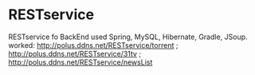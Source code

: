 # RESTservice
RESTservice fo BackEnd used Spring, MySQL, Hibernate, Gradle, JSoup.
worked:
http://polus.ddns.net/RESTservice/torrent ; 
http://polus.ddns.net/RESTservice/31tv ;
http://polus.ddns.net/RESTservice/newsList
